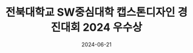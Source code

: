 ---
title: 전북대학교 SW중심대학 캡스톤디자인 경진대회 2024 우수상
summary: 2024년 6월
date: 2024-06-21
type: docs
math: false

url_pdf: awards/2024_캡스톤디자인_경진대회.pdf
---